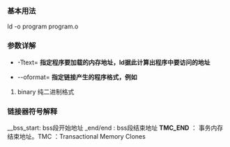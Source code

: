 ### 基本用法
ld -o program program.o

### 参数详解
- -Ttext=
**指定程序要加载的内存地址，ld据此计算出程序中要访问的地址**

- --oformat=
**指定链接产生的程序格式，例如**
1. binary
纯二进制格式 

### 链接器符号解释
__bss_start: bss段开始地址
_end/end : bss段结束地址
__TMC_END__ ： 事务内存结束地址。TMC ：Transactional Memory Clones 